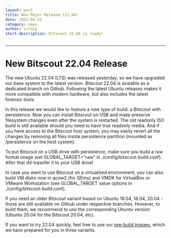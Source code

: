 ```yaml
---
layout: post
title: New Major Release (22.04)
date: 2022-04-22
category: news
author: vitaly
short-description: Bitscout 22.04 is ready!
---
```


-----

# New Bitscout 22.04 Release #  
The new Ubuntu 22.04 (LTS) was released yesterday, so we have upgraded our base system to the latest version. Bitscout 22.04 is avaiable as a dedicated branch on Github. Following the latest Ubuntu releases makes it more compatible with modern hardware, but also includes the latest forensic tools. 

In this release we would like to feature a new type of build: a Bitscout with persistence. Now you can install Bitscout on USB and make preserve filesystem changes even after the system is restarted. The old readonly ISO build is still available should you need to have true readonly media. And if you have access to the Bitscout host system, you may easily revert all the changes by removing all files inside persistence partition (mounted as /persistence on the host system).

To put Bitscout on a USB drive with persistence, make sure you build a raw format image (set GLOBAL_TARGET="raw" in ./config/bitscout-build.conf). After that dd-trasnfer it to your USB drive!

In case you want to use Bitscout on a virtualized environment, you can also build VM disks now in qcow2 (for QEmu) and VMDK for VirtualBox or VMware Workstation (see GLOBAL_TARGET value options in ./config/bitscout-build.conf).

If you need an older Bitscout variant based on Ubuntu 16.04, 18.04, 20.04 - those are still available on Github under respective branches. However, to build them, we recommend to use the corresponding Ubuntu version (Ubuntu 20.04 for the Bitscout 20.04, etc).

If you want to try 22.04 quickly, feel free to use our [pre-build images](/quick-try/prebuilt-images), which we have prepared for you in three variants.



